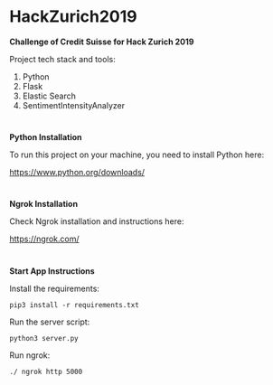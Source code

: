 # HackZurich2019
**Challenge of Credit Suisse for Hack Zurich 2019**

Project tech stack and tools:
1. Python 
2. Flask
3. Elastic Search
4. SentimentIntensityAnalyzer

#
**Python Installation**

To run this project on your machine, you need to install Python here: 

https://www.python.org/downloads/

#
**Ngrok Installation**

Check Ngrok installation and instructions here:

https://ngrok.com/

#
**Start App Instructions**

Install the requirements:
```
pip3 install -r requirements.txt
```

Run the server script:
```
python3 server.py
```

Run ngrok:
```
./ ngrok http 5000
```

